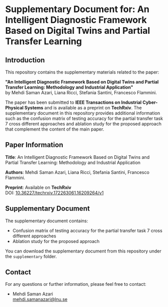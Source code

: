 <!DOCTYPE html>
<html lang="en">
<head>
  <meta charset="UTF-8">
  <meta name="viewport" content="width=device-width, initial-scale=1.0">
</head>
<body>

  <h1>Supplementary Document for: An Intelligent Diagnostic Framework Based on Digital Twins and Partial Transfer Learning</h1>

  <h2>Introduction</h2>
  <p>This repository contains the supplementary materials related to the paper:</p>

  <p><strong>"An Intelligent Diagnostic Framework Based on Digital Twins and Partial Transfer Learning: Methodology and Industrial Application"</strong><br>
  by Mehdi Saman Azari, Liana Ricci, Stefania Santini, Francesco Flammini.</p>

  <p>The paper has been submitted to <strong>IEEE Transactions on Industrial Cyber-Physical Systems</strong> and is available as a preprint on <strong>TechRxiv</strong>. 
  The supplementary document in this repository provides additional information such as the confusion matrix of testing accuracy for the partial transfer task 7 cross different approaches  and ablation study for the proposed approach that complement the content of the main paper.</p>

  <h2>Paper Information</h2>
  <p><strong>Title</strong>: An Intelligent Diagnostic Framework Based on Digital Twins and Partial Transfer Learning: Methodology and Industrial Application</p>
  <p><strong>Authors</strong>: Mehdi Saman Azari, Liana Ricci, Stefania Santini, Francesco Flammini.</p>
  <p><strong>Preprint</strong>: Available on <strong>TechRxiv</strong><br>
  DOI: <a href="https://doi.org/10.36227/techrxiv.172263061.16209264/v1">10.36227/techrxiv.172263061.16209264/v1</a></p>

  <h2>Supplementary Document</h2>
  <p>The supplementary document contains:</p>
  <ul>
    <li>Confusion matrix of testing accuracy for the partial transfer task 7 cross different approaches </li>
    <li>Ablation study for the proposed approach</li>
   
  </ul>
  <p>You can download the supplementary document from this repository under the <code>supplementary</code> folder.</p>

 

  <h2>Contact</h2>
  <p>For any questions or further information, please feel free to contact:</p>
  <ul>
    <li>Mehdi Saman Azari<br>
    <a href="mailto:mehdi.samanazari@lnu.se">mehdi.samanazari@lnu.se</a></li>
  </ul>

</body>
</html>
